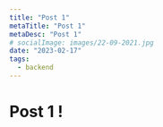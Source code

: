 ```yaml
---
title: "Post 1"
metaTitle: "Post 1"
metaDesc: "Post 1"
# socialImage: images/22-09-2021.jpg
date: "2023-02-17"
tags:
  - backend
---
```


# Post 1 !
